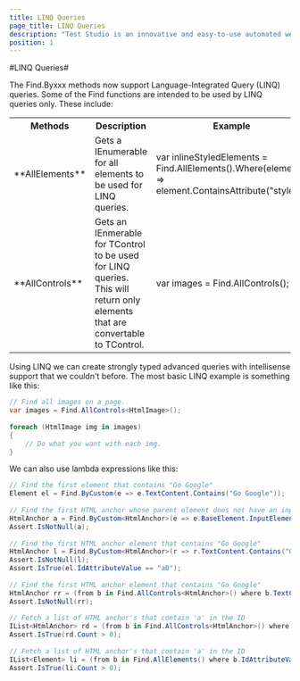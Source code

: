 ```yaml
---
title: LINQ Queries
page_title: LINQ Queries
description: "Test Studio is an innovative and easy-to-use automated web, WPF and load testing solution. Test Studio tests support essential technologies like ASP.NET AJAX, Silverlight, PHP and MVC. HTML5, Testing framework, functional testing, performance testing, load testing, exploratory testing, manual testing."
position: 1
---
```



#LINQ Queries#

The Find.Byxxx methods now support Language-Integrated Query (LINQ) queries. Some of the Find functions are intended to be used by LINQ queries only. These include:

<table class="docs">
<tr>
	<th>Methods</th><th>Description</th><th>Example</th>
</tr>
<tr>
	<td>**AllElements**</td>
	<td>Gets a IEnumerable for all elements to be used for LINQ queries.</td>
	<td>var inlineStyledElements = Find.AllElements().Where(element =><br>
	element.ContainsAttribute("style"));</td>
</tr>
<tr>
	<td>**AllControls**</td>
	<td>Gets an IEnmerable for TControl to be used for LINQ queries. This will return only elements that are convertable to TControl.</td>
	<td>var images = Find.AllControls<HtmlImage>();</td>
</tr>
<table>

Using LINQ we can create strongly typed advanced queries with intellisense support that we couldn't before. The most basic LINQ example is something like this:

```C#
// Find all images on a page.
var images = Find.AllControls<HtmlImage>();
 
foreach (HtmlImage img in images)
{
    // Do what you want with each img.
}
```
We can also use lambda expressions like this:

```C#
// Find the first element that contains "Go Google"
Element el = Find.ByCustom(e => e.TextContent.Contains("Go Google"));
  
// Find the first HTML anchor whose parent element does not have an input type
HtmlAnchor a = Find.ByCustom<HtmlAnchor>(e => e.BaseElement.InputElementType == InputElementType.NotSet);
Assert.IsNotNull(a);
  
// Find the first HTML anchor element that contains "Go Google"
HtmlAnchor l = Find.ByCustom<HtmlAnchor>(r => r.TextContent.Contains("Go Google"));
Assert.IsNotNull(l);
Assert.IsTrue(el.IdAttributeValue == "a0");
  
// Find the first HTML anchor element that contains "Go Google"
HtmlAnchor rr = (from b in Find.AllControls<HtmlAnchor>() where b.TextContent.Contains("Go Google") select b).First();
Assert.IsNotNull(rr);
  
// Fetch a list of HTML anchor's that contain 'a' in the ID
IList<HtmlAnchor> rd = (from b in Find.AllControls<HtmlAnchor>() where b.ID.Contains("a") select b).ToArray();
Assert.IsTrue(rd.Count > 0);
  
// Fetch a list of HTML anchor's that contain 'a' in the ID
IList<Element> li = (from b in Find.AllElements() where b.IdAttributeValue.Contains("a") select b).ToArray();
Assert.IsTrue(li.Count > 0);
```
